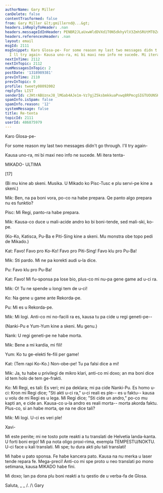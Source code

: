 ```yaml
---
authorName: Gary Miller
canDelete: false
contentTrasformed: false
from: Gary Miller &lt;gmillernd@...&gt;
headers.inReplyToHeader: .nan
headers.messageIdInHeader: PENBR2JLaUxwWldDVXd1T0N5dkhyVlV3ZmhSRUtMT0ZoVDBRb3E0aDlSYXBSR1VOcHpQd0BtYWlsLmdtYWlsLmNvbT4=
headers.referencesHeader: .nan
layout: email
msgId: 2111
msgSnippet: Karo Glosa-pe- For some reason my last two messages didn t go through.
  I ll try again- Kausa uno-ra, mi bi maxi neo info ne sucede. Mi itera tenta- MIKADO-
nextInTime: 2112
nextInTopic: 2112
numMessagesInTopic: 2
postDate: '1318989381'
prevInTime: 2110
prevInTopic: 0
profile: tweety08092002
replyTo: LIST
senderId: cJHtrABUznxJ8_lMGab4AJe1m-Vz7gjZ5ksbmkkuaPvwq8RPmcgSIGTUOUNSKegdVfKR9Ux1tosfRK24Ti23--X0ejqpO1J-
spamInfo.isSpam: false
spamInfo.reason: '12'
systemMessage: false
title: Re-tenta
topicId: 2111
userId: 486875979
---
```


Karo Glosa-pe-

For some reason my last two messages didn't go through. I'll try again-

Kausa uno-ra, mi bi maxi neo info ne sucede. Mi itera tenta-



MIKADO- ULTIMA

[17]

(Bi mu kine ab skeni.  Musika.  U Mikado ko Pisc-Tusc e plu servi-pe
kine a skeni.)

Mik:  Ben, na pa boni vora, po-co na habe prepara.  Qe panto algo
prepara nu es funktio?

Pisc:  Mi Regi, panto-ra habe prepara.

Mik:  Kausa-co duce u mali-acide andro ko bi boni-tende, sed mali-ski, ko-pe.

(Ko-Ko, Katisca, Pu-Ba e Piti-Sing kine a skeni.  Mu monstra obe topo
pedi de Mikado.)

Kat:  Favo!  Favo pro Ko-Ko!  Favo pro Piti-Sing!  Favo klu pro Pu-Ba!

Mik:  Sti pardo.  Mi ne pa korekti audi u-la dice.

Pu:  Favo klu pro Pu-Ba!

Kat:  Favo!  Mi fu-sponsa pa lose bio, plus-co mi nu-pa gene game ad u-ci ra.

Mik:  O!  Tu ne spende u longi tem de u-ci!

Ko:  Na gene u game ante Rekorda-pe.

Pu:  Mi es u Rekorda-pe.

Mik:  Mi logi.  Anti-co mi no-facili ra es, kausa tu pa cide u regi geneti-pe--

(Nanki-Pu e Yum-Yum kine a skeni.  Mu genu.)

Nank:  U regi geneti-pe ne habe morta.

Mik:  Bene a mi kardia, mi fili!

Yum:  Ko tu ge-elekti fe-fili per game!

Kat:  (Tem rapi Ko-Ko.)  Non-obe-pe!  Tu pa falsi dice a mi!

Mik:  Ja, tu habe u privilegi de mikro klari, anti-co mi doxo; an ma
boni dice id tem holo de tem ge-frakti.

Ko:  Mi Regi, es tali:  Es veri; mi pa deklara; mi pa cide Nanki-Pu.
Es homo u-ci:  Kron mi Regi dice; "Sti akti u-ci ra," u-ci reali es
ple-- es u faktu-- kausa u volu de mi Regi es u lega.  Mi Regi dice;
"Sti cide un andro," po-co mu kapti an, e cide an.  Kausa-co u-la
andro es reali morta-- morta akorda faktu.  Plus-co, si an habe morta,
qe na ne dice tali?

Mik:  Mi logi.  U-ci es veri ple!




Xavi-

Mi este penite; mi ne tosto pote reakti a tu translati de Helvetia
landa-kanta. U forti boni ergo! Mi pa nota oligo proxi-rima, exempla
TEMPESTU/NOKTU. U-ci face u kali translati. Mi spe; tu dura akti plu
tali translati!

Mi habe u pato sponsa. Fe habe kancera pato. Kausa na nu merka u laser
tende repara fe. Mega-preci! Anti-co mi spe proto u neo translati po
mono setimana, kausa MIKADO habe fini.

Mi doxo; Ian pa dona plu boni reakti a tu qestio de u verba-fa de Glosa.

Saluta,
_ _
/.
/\   Gary
#

